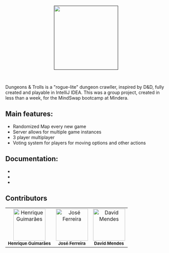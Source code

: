 <p align="center">
  <a href=" ">
    <img src="https://i.imgur.com/ZjU4By3.png" height="200px">
  </a>
</p>
&nbsp;

Dungeons & Trolls is a "rogue-lite" dungeon crawller, inspired by D&D, fully created and playable in IntelliJ IDEA.
This was a group project, created in less than a week, for the MindSwap bootcamp at Mindera.

## Main features:

- Randomized Map every new game
- Server allows for multiple game instances
- 3 player multiplayer
- Voting system for players for moving options and other actions
  
## Documentation:

-

-

-


## Contributors 

<table>
  <tr>
  <td align="center"><a href="https://github.com/HenriqueGuim"><img src="https://avatars.githubusercontent.com/u/108727486?v=4" width="100px;" alt="Henrique Guimarães"/><br /><sub><b>Henrique Guimarães</b></sub></a><br /></td>
  <td align="center"><a href="https://github.com/JoseFerreira1995"><img src="https://avatars.githubusercontent.com/u/108727573?v=4" width="100px;" alt="José Ferreira"/><br /><sub><b>José Ferreira</b></sub></a><br /></td>
  <td align="center"><a href="https://github.com/Iamcogita"><img src="https://avatars.githubusercontent.com/u/99983918?v=4" width="100px;" alt="David Mendes"/><br /><sub><b>David Mendes</b></sub></a><br /></td>
  </tr>
  
</table>
